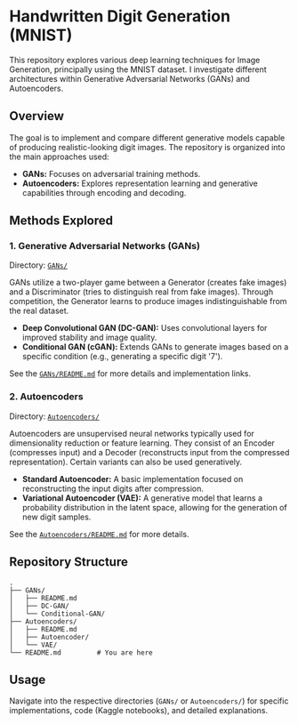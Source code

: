 # Handwritten Digit Generation (MNIST)

This repository explores various deep learning techniques for Image Generation, principally using the MNIST dataset. I investigate different architectures within Generative Adversarial Networks (GANs) and Autoencoders.

## Overview

The goal is to implement and compare different generative models capable of producing realistic-looking digit images. The repository is organized into the main approaches used:

* **GANs:** Focuses on adversarial training methods.
* **Autoencoders:** Explores representation learning and generative capabilities through encoding and decoding.

## Methods Explored

### 1. Generative Adversarial Networks (GANs)

Directory: [`GANs/`](./GANs/)

GANs utilize a two-player game between a Generator (creates fake images) and a Discriminator (tries to distinguish real from fake images). Through competition, the Generator learns to produce images indistinguishable from the real dataset.

* **Deep Convolutional GAN (DC-GAN):** Uses convolutional layers for improved stability and image quality.
* **Conditional GAN (cGAN):** Extends GANs to generate images based on a specific condition (e.g., generating a specific digit '7').

See the [`GANs/README.md`](./GANs/README.md) for more details and implementation links.

### 2. Autoencoders

Directory: [`Autoencoders/`](./Autoencoders/)

Autoencoders are unsupervised neural networks typically used for dimensionality reduction or feature learning. They consist of an Encoder (compresses input) and a Decoder (reconstructs input from the compressed representation). Certain variants can also be used generatively.

* **Standard Autoencoder:** A basic implementation focused on reconstructing the input digits after compression.
* **Variational Autoencoder (VAE):** A generative model that learns a probability distribution in the latent space, allowing for the generation of new digit samples.

See the [`Autoencoders/README.md`](./Autoencoders/README.md) for more details.

## Repository Structure

    .
    ├── GANs/
    │   ├── README.md
    │   ├── DC-GAN/
    │   └── Conditional-GAN/
    ├── Autoencoders/
    │   ├── README.md
    │   ├── Autoencoder/
    │   └── VAE/
    └── README.md         # You are here

## Usage

Navigate into the respective directories (`GANs/` or `Autoencoders/`) for specific implementations, code (Kaggle notebooks), and detailed explanations.